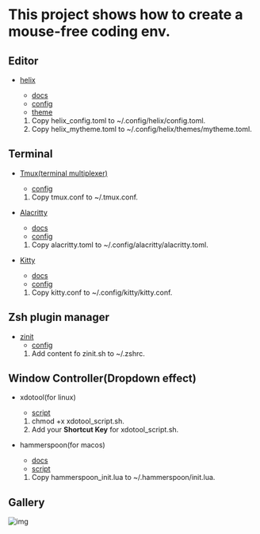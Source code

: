 # This project shows how to create a mouse-free coding env.

## Editor

- [helix](https://github.com/helix-editor/helix)
  - [docs](https://docs.helix-editor.com/)
  - [config](https://github.com/moqsien/console_ide/blob/main/helix_config.toml)
  - [theme](https://github.com/moqsien/console_ide/blob/main/helix_mytheme.toml)

  1. Copy helix_config.toml to ~/.config/helix/config.toml.
  2. Copy helix_mytheme.toml to ~/.config/helix/themes/mytheme.toml.

## Terminal

- [Tmux(terminal multiplexer)](https://github.com/tmux/tmux)
  - [config](https://github.com/moqsien/console_ide/blob/main/tmux.conf)
  1. Copy tmux.conf to ~/.tmux.conf.

- [Alacritty](https://github.com/alacritty/alacritty)
  - [docs](https://alacritty.org/config-alacritty.html)
  - [config](https://github.com/moqsien/console_ide/blob/main/alacritty.toml)
  1. Copy alacritty.toml to ~/.config/alacritty/alacritty.toml.

- [Kitty](https://github.com/kovidgoyal/kitty)
  - [docs](https://sw.kovidgoyal.net/kitty/)
  - [config](https://github.com/gvcgo/console_ide/blob/main/kitty.conf)
  1. Copy kitty.conf to ~/.config/kitty/kitty.conf.

## Zsh plugin manager
- [zinit](https://github.com/zdharma-continuum/zinit)
  - [config](https://github.com/gvcgo/console_ide/blob/main/zinit.sh)
  1. Add content fo zinit.sh to ~/.zshrc.

## Window Controller(Dropdown effect)

- xdotool(for linux)
  - [script](https://github.com/moqsien/console_ide/blob/main/xdotool_script.sh)
  1. chmod +x xdotool_script.sh.
  2. Add your **Shortcut Key** for xdotool_script.sh.

- hammerspoon(for macos)
  - [docs](https://www.hammerspoon.org/docs/hs.application.html#launchOrFocus)
  - [script](https://github.com/moqsien/console_ide/blob/main/hammerspoon_init.lua)
  1. Copy hammerspoon_init.lua to ~/.hammerspoon/init.lua.

## Gallery

![img](https://github.com/moqsien/console_ide/blob/main/images/screen_shot.png)

